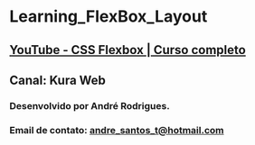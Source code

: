 # Learning_FlexBox_Layout
## [YouTube - CSS Flexbox | Curso completo](https://www.youtube.com/playlist?list=PLpfKv2Mn_c-GynCCbzPLXDRoUyPNHBC9j)
## Canal: Kura Web

### Desenvolvido por André Rodrigues.
### Email de contato: andre_santos_t@hotmail.com
